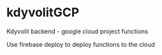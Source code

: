 # kdyvolitGCP
Kdyvolit backend - google cloud project functions

Use firebase deploy to deploy functions to the cloud
